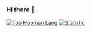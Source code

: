 ### Hi there 👋

[![Top Hooman Lang](https://github-readme-stats.vercel.app/api/top-langs/?username=igun997&show_icons=true&theme=dracula)](https://github.com/igun997)
[![Statistic](https://github-readme-stats.vercel.app/api?username=igun997&count_private=true&show_icons=true&theme=dracula)](https://github.com/igun997)
